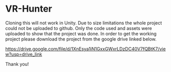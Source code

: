 # VR-Hunter

Cloning this will not work in Unity. Due to size limitations the whole project could not be uploaded to github. Only the code used and assets were uploaded to show that the project was done. In order to get the working project please download the project from the google drive linked below.

https://drive.google.com/file/d/1XnEsya1iN1GxxGWxrLDzDC40V7fQBtK7/view?usp=drive_link

Thank you!
